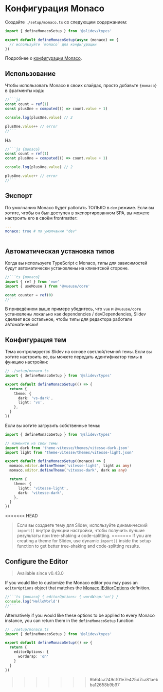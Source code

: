 # Конфигурация Monaco

<Environment type="client" />

Создайте `./setup/monaco.ts` со следующим содержанием:

```ts
import { defineMonacoSetup } from '@slidev/types'

export default defineMonacoSetup(async (monaco) => {
  // используйте `monaco` для конфигурации
})
```

Подробнее о [конфигурации Monaco](https://github.com/Microsoft/monaco-editor).

## Использование

Чтобы использовать Monaco в своих слайдах, просто добавьте `{monaco}` в фрагменты кода:

~~~js
//```js
const count = ref(1)
const plusOne = computed(() => count.value + 1)

console.log(plusOne.value) // 2

plusOne.value++ // error
//```
~~~

На

~~~js
//```js {monaco}
const count = ref(1)
const plusOne = computed(() => count.value + 1)

console.log(plusOne.value) // 2

plusOne.value++ // error
//```
~~~

## Экспорт

По умолчанию Monaco будет работать ТОЛЬКО в `dev` режиме. Если вы хотите, чтобы он был доступен в экспортированном SPA, вы можете настроить его в своём frontmatter:

```yaml
---
monaco: true # по умолчанию "dev"
---
```

## Автоматическая установка типов

Когда вы используете TypeScript с Monaco, типы для зависимостей будут автоматически установлены на клиентской стороне.

~~~ts
//```ts {monaco}
import { ref } from 'vue'
import { useMouse } from '@vueuse/core'

const counter = ref(0)
//```
~~~

В приведённом выше примере убедитесь, что `vue` и `@vueuse/core` установлены локально как dependencies / devDependencies, Slidev сделает все остальное, чтобы типы для редактора работали автоматически!

## Конфигурация тем

Тема контролируется Slidev на основе светлой/темной темы. Если вы хотите настроить ее, вы можете передать идентификатор темы в функцию настройки:

```ts
// ./setup/monaco.ts
import { defineMonacoSetup } from '@slidev/types'

export default defineMonacoSetup(() => {
  return {
    theme: {
      dark: 'vs-dark',
      light: 'vs',
    },
  }
})
```

Если вы хотите загрузить собственные темы:

```ts
import { defineMonacoSetup } from '@slidev/types'

// измените на свои темы
import dark from 'theme-vitesse/themes/vitesse-dark.json'
import light from 'theme-vitesse/themes/vitesse-light.json'

export default defineMonacoSetup((monaco) => {
  monaco.editor.defineTheme('vitesse-light', light as any)
  monaco.editor.defineTheme('vitesse-dark', dark as any)

  return {
    theme: {
      light: 'vitesse-light',
      dark: 'vitesse-dark',
    },
  }
})
```

<<<<<<< HEAD
> Если вы создаете тему для Slidev, используйте динамический `import()` внутри функции настройки, чтобы получить лучшие результаты при tree-shaking и code-splitting.
=======
> If you are creating a theme for Slidev, use dynamic `import()` inside the setup function to get better tree-shaking and code-splitting results.

## Configure the Editor

> Available since v0.43.0

If you would like to customize the Monaco editor you may pass an `editorOptions` object that matches the [Monaco IEditorOptions](https://microsoft.github.io/monaco-editor/docs.html#interfaces/editor.IEditorOptions.html) definition.

~~~ts
//```ts {monaco} { editorOptions: { wordWrap:'on'} }
console.log('HelloWorld')
//```
~~~

Alternatively if you would like these options to be applied to every Monaco instance, you can return them in the `defineMonacoSetup` function

```ts
// ./setup/monaco.ts
import { defineMonacoSetup } from '@slidev/types'

export default defineMonacoSetup(() => {
  return {
    editorOptions: {
      wordWrap: 'on'
    }
  }
})
```
>>>>>>> 9b64ca249c101e7e425d7ca81aebba12658b9b97
